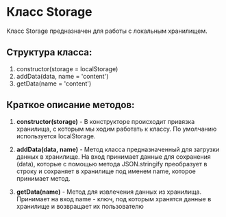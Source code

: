 # Класс Storage

Класс Storage предназначен для работы с локальным хранилищем.

## Структура класса:
1. constructor(storage = localStorage)
2. addData(data, name = 'content')
3. getData(name = 'content')

## Краткое описание методов:
1. **constructor(storage)** - В конструкторе происходит привязка хранилища, с которым мы ходим работать к классу. По умолчанию используется localStorage.

2. **addData(data, name)** - Метод класса предназначенный для загрузки данных в хранилище. На вход принимает данные для сохранения (data), которые с помощью метода JSON.stringify преобразует в строку и сохраняет в хранилище под именем name, которое принимает метод.

3. **getData(name)** - Метод для извлечения данных из хранилища. Принимает на вход name - ключ, под которым хранятся данные в хранилище и возвращает их пользователю
